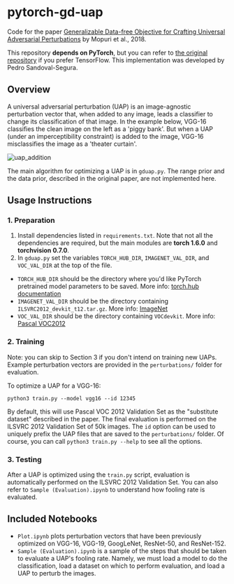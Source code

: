 # pytorch-gd-uap
Code for the paper [Generalizable Data-free Objective for Crafting Universal Adversarial Perturbations](https://arxiv.org/abs/1801.08092) by Mopuri et al., 2018.

This repository **depends on PyTorch**, but you can refer to [the original repository](https://github.com/val-iisc/GD-UAP) if you prefer TensorFlow. This implementation was developed by Pedro Sandoval-Segura.

## Overview
A universal adversarial perturbation (UAP) is an image-agnostic perturbation vector that, when added to any image, leads a classifier to change its classification of that image. In the example below, VGG-16 classifies the clean image on the left as a 'piggy bank'. But when a UAP (under an imperceptibility constraint) is added to the image, VGG-16 misclassifies the image as a 'theater curtain'.

![uap_addition](uap_example.png)


The main algorithm for optimizing a UAP is in `gduap.py`. The range prior and the data prior, described in the original paper, are not implemented here.


## Usage Instructions

### 1. Preparation
1. Install dependencies listed in `requirements.txt`. Note that not all the dependencies are required, but the main modules are **torch 1.6.0** and **torchvision 0.7.0**.
2. In `gduap.py` set the variables `TORCH_HUB_DIR`, `IMAGENET_VAL_DIR`, and `VOC_VAL_DIR` at the top of the file.
- `TORCH_HUB_DIR` should be the directory where you'd like PyTorch pretrained model parameters to be saved. More info: [torch.hub documentation](https://pytorch.org/docs/stable/hub.html#torch.hub.get_dir)
- `IMAGENET_VAL_DIR` should be the directory containing `ILSVRC2012_devkit_t12.tar.gz`. More info: [ImageNet](http://image-net.org/index)
- `VOC_VAL_DIR` should be the directory containing `VOCdevkit`. More info: [Pascal VOC2012](http://host.robots.ox.ac.uk/pascal/VOC/voc2012/)


### 2. Training
Note: you can skip to Section 3 if you don't intend on training new UAPs. Example perturbation vectors are provided in the `perturbations/` folder for evaluation.

To optimize a UAP for a VGG-16:
```
python3 train.py --model vgg16 --id 12345
```
By default, this will use Pascal VOC 2012 Validation Set as the "substitute dataset" described in the paper. The final evaluation is performed on the ILSVRC 2012 Validation Set of 50k images. The `id` option can be used to uniquely prefix the UAP files that are saved to the `perturbations/` folder. Of course, you can call `python3 train.py --help` to see all the options.

### 3. Testing
After a UAP is optimized using the `train.py` script, evaluation is automatically performed on the ILSVRC 2012 Validation Set. You can also refer to `Sample (Evaluation).ipynb` to understand how fooling rate is evaluated.

## Included Notebooks

- `Plot.ipynb` plots perturbation vectors that have been previously optimized on VGG-16, VGG-19, GoogLeNet, ResNet-50, and ResNet-152.
- `Sample (Evaluation).ipynb` is a sample of the steps that should be taken to evaluate a UAP's fooling rate. Namely, we must load a model to do the classification, load a dataset on which to perform evaluation, and load a UAP to perturb the images.
